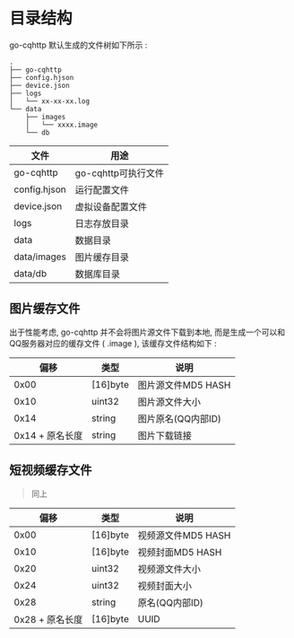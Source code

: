 # 目录结构

go-cqhttp 默认生成的文件树如下所示 :

```
.
├── go-cqhttp
├── config.hjson
├── device.json
├── logs
│   └── xx-xx-xx.log
└── data
    ├── images
    │   └── xxxx.image
    └── db
```



| 文件        | 用途                |
| ----------- | ------------------- |
| go-cqhttp   | go-cqhttp可执行文件 |
| config.hjson | 运行配置文件        |
| device.json | 虚拟设备配置文件    |
| logs        | 日志存放目录        |
| data        | 数据目录            |
| data/images | 图片缓存目录        |
| data/db     | 数据库目录          |

## 图片缓存文件

出于性能考虑, go-cqhttp 并不会将图片源文件下载到本地, 而是生成一个可以和QQ服务器对应的缓存文件 ( .image ), 该缓存文件结构如下 :

| 偏移            | 类型     | 说明               |
| --------------- | -------- | ------------------ |
| 0x00            | [16]byte | 图片源文件MD5 HASH |
| 0x10            | uint32   | 图片源文件大小     |
| 0x14            | string   | 图片原名(QQ内部ID) |
| 0x14 + 原名长度 | string   | 图片下载链接       |

## 短视频缓存文件

> 同上

| 偏移            | 类型     | 说明               |
| --------------- | -------- | ------------------ |
| 0x00            | [16]byte | 视频源文件MD5 HASH |
| 0x10            | [16]byte | 视频封面MD5 HASH   |
| 0x20            | uint32   | 视频源文件大小     |
| 0x24            | uint32   | 视频封面大小        |
| 0x28            | string   | 原名(QQ内部ID)     |
| 0x28 + 原名长度 | [16]byte  | UUID              |
